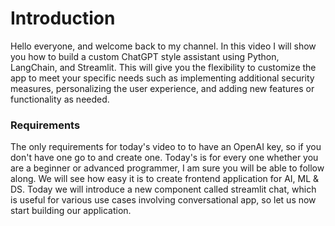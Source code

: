 # Introduction
Hello everyone, and welcome back to my channel. In this video I will show you how to build a custom ChatGPT style assistant using Python, LangChain, and Streamlit. This will give you the flexibility to customize the app to meet your specific needs such as implementing additional security measures, personalizing the user experience, and adding new features or functionality as needed.

### Requirements
The only requirements for today's video to to have an OpenAI key, so if you don't have one go to and create one. Today's is for every one whether you are a beginner or advanced programmer, I am sure you will be able to follow along. We will see how easy it is to create frontend application for AI, ML & DS. Today we will introduce a new component called streamlit chat, which is useful for various use cases involving conversational app, so let us now start building our application.
